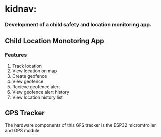 # kidnav: 
### Development of a child safety and location monitoring app.

## Child Location Monotoring App

### Features 
1. Track location
2. View location on map
3. Create geofence
4. View geofence
5. Recieve geofence alert
6. View geofence alert history
7. View location history list
   




## GPS Tracker
The hardware components of this GPS tracker is the ESP32 micromtroller and GPS module

